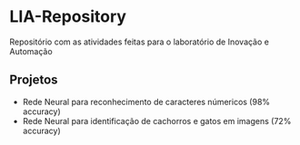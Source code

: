 # LIA-Repository
Repositório com as atividades feitas para o laboratório de Inovação e Automação 

## Projetos
+ Rede Neural para reconhecimento de caracteres númericos (98% accuracy)
+ Rede Neural para identificação de cachorros e gatos em imagens (72% accuracy)
